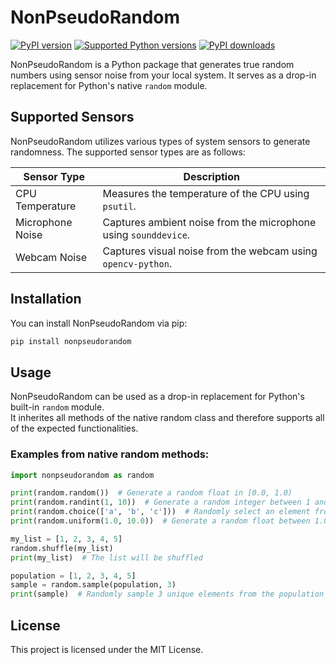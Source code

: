 # NonPseudoRandom

[![PyPI version](https://img.shields.io/pypi/v/nonpseudorandom.svg?logo=pypi&logoColor=FFE873)](https://pypi.org/project/nonpseudorandom/)
[![Supported Python versions](https://img.shields.io/pypi/pyversions/nonpseudorandom.svg?logo=python&logoColor=FFE873)](https://pypi.org/project/nonpseudorandom/)
[![PyPI downloads](https://img.shields.io/pypi/dm/nonpseudorandom.svg)](https://pypistats.org/packages/nonpseudorandom)

NonPseudoRandom is a Python package that generates true random numbers using sensor noise from your local system. It serves as a drop-in replacement for Python's native `random` module.

## Supported Sensors

NonPseudoRandom utilizes various types of system sensors to generate randomness. The supported sensor types are as follows:

| Sensor Type        | Description                                                           |
|--------------------|-----------------------------------------------------------------------|
| CPU Temperature    | Measures the temperature of the CPU using `psutil`.                   |
| Microphone Noise   | Captures ambient noise from the microphone using `sounddevice`.       |
| Webcam Noise       | Captures visual noise from the webcam using `opencv-python`.          |

## Installation

You can install NonPseudoRandom via pip:

```sh
pip install nonpseudorandom
```

## Usage

NonPseudoRandom can be used as a drop-in replacement for Python's built-in `random` module. <br>
It inherites all methods of the native random class and therefore supports all of the expected functionalities.

### Examples from native random methods:

```python
import nonpseudorandom as random

print(random.random())  # Generate a random float in [0.0, 1.0)
print(random.randint(1, 10))  # Generate a random integer between 1 and 10
print(random.choice(['a', 'b', 'c']))  # Randomly select an element from a list
print(random.uniform(1.0, 10.0))  # Generate a random float between 1.0 and 10.0

my_list = [1, 2, 3, 4, 5]
random.shuffle(my_list)
print(my_list)  # The list will be shuffled

population = [1, 2, 3, 4, 5]
sample = random.sample(population, 3)
print(sample)  # Randomly sample 3 unique elements from the population
```


## License

This project is licensed under the MIT License.
